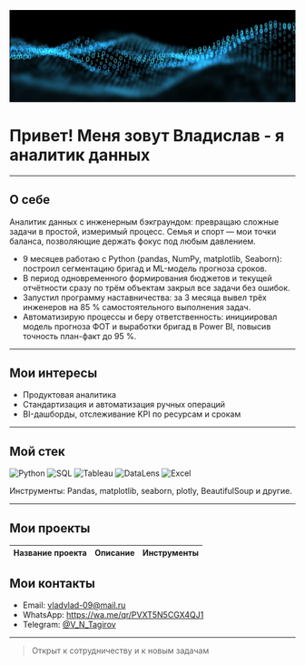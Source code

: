 ![1](!.jpg)

# Привет! Меня зовут Владислав - я аналитик данных

---

## О себе

Аналитик данных с инженерным бэкграундом: превращаю сложные задачи в простой, измеримый процесс. Семья и спорт — мои точки баланса, позволяющие держать фокус под любым давлением.  

- 9 месяцев работаю с Python (pandas, NumPy, matplotlib, Seaborn): построил сегментацию бригад и ML-модель прогноза сроков.  
- В период одновременного формирования бюджетов и текущей отчётности сразу по трём объектам закрыл все задачи без ошибок.  
- Запустил программу наставничества: за 3 месяца вывел трёх инженеров на 85 % самостоятельного выполнения задач.  
- Автоматизирую процессы и беру ответственность: инициировал модель прогноза ФОТ и выработки бригад в Power BI, повысив точность план-факт до 95 %.

---

## Мои интересы

- Продуктовая аналитика
- Стандартизация и автоматизация ручных операций
- BI-дашборды, отслеживание KPI по ресурсам и срокам

---

## Мой стек

![Python](https://img.shields.io/badge/-Python-3776AB?logo=python&logoColor=white)
![SQL](https://img.shields.io/badge/-SQL-4479A1?logo=postgresql&logoColor=white)
![Tableau](https://img.shields.io/badge/-Tableau-E97627?logo=tableau&logoColor=white)
![DataLens](https://img.shields.io/badge/-DataLens-00A3E0?logo=yandex&logoColor=white)
![Excel](https://img.shields.io/badge/-Excel-217346?logo=microsoft-excel&logoColor=white)

Инструменты: Pandas, matplotlib, seaborn, plotly, BeautifulSoup и другие.

---

## Мои проекты

| Название проекта | Описание | Инструменты | 
|:----------------------|:----------------------|:----------------------|

## Мои контакты

- Email: [vladvlad-09@mail.ru](mailto:vladvlad-09@mail.ru)
- WhatsApp: https://wa.me/qr/PVXT5N5CGX4QJ1
- Telegram: [@V_N_Tagirov](https://t.me/V_N_Tagirov)

---

> Открыт к сотрудничеству и к новым задачам
